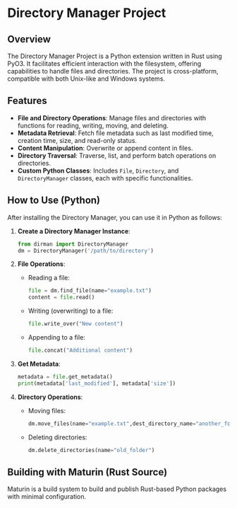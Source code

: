 # Directory Manager Project

## Overview

The Directory Manager Project is a Python extension written in Rust using PyO3. It facilitates efficient interaction with the filesystem, offering capabilities to handle files and directories. The project is cross-platform, compatible with both Unix-like and Windows systems.

## Features

- **File and Directory Operations**: Manage files and directories with functions for reading, writing, moving, and deleting.
- **Metadata Retrieval**: Fetch file metadata such as last modified time, creation time, size, and read-only status.
- **Content Manipulation**: Overwrite or append content in files.
- **Directory Traversal**: Traverse, list, and perform batch operations on directories.
- **Custom Python Classes**: Includes `File`, `Directory`, and `DirectoryManager` classes, each with specific functionalities.

## How to Use (Python)

After installing the Directory Manager, you can use it in Python as follows:

1. **Create a Directory Manager Instance**:
   ```python
   from dirman import DirectoryManager
   dm = DirectoryManager('/path/to/directory')
   ```
   
2. **File Operations**:
   - Reading a file:
     ```python
     file = dm.find_file(name="example.txt")
     content = file.read()
     ```
   - Writing (overwriting) to a file:
     ```python
     file.write_over("New content")
     ```
   - Appending to a file:
     ```python
     file.concat("Additional content")
     ```

3. **Get Metadata**:
   ```python
   metadata = file.get_metadata()
   print(metadata['last_modified'], metadata['size'])
   ```

4. **Directory Operations**:
   - Moving files:
     ```python
     dm.move_files(name="example.txt",dest_directory_name="another_folder")
     ```
   - Deleting directories:
     ```python
     dm.delete_directories(name="old_folder")
     ```

## Building with Maturin (Rust Source)

Maturin is a build system to build and publish Rust-based Python packages with minimal configuration.

